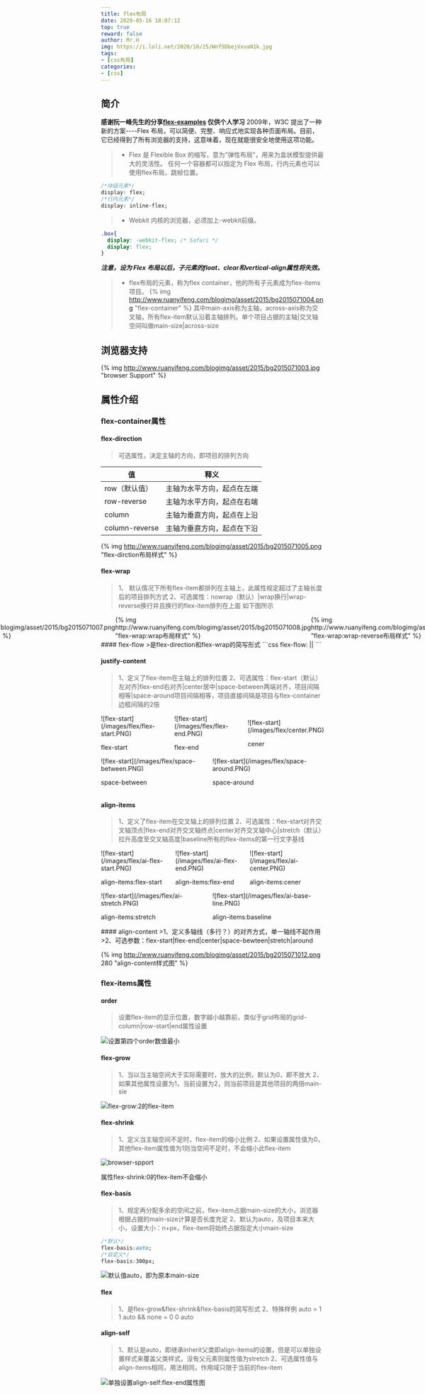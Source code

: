 ```yaml
---
title: flex布局
date: 2020-05-16 18:07:12
top: true
reward: false
author: Mr.H
img: https://i.loli.net/2020/10/25/WnfSDbejVxvaN1k.jpg
tags: 
- [css布局]
categories:
- [css]
---
```

## 简介
**感谢阮一峰先生的分享[flex-examples](http://www.ruanyifeng.com/blog/2015/07/flex-examples.html) 仅供个人学习**
2009年，W3C 提出了一种新的方案----Flex 布局，可以简便、完整、响应式地实现各种页面布局。目前，它已经得到了所有浏览器的支持，这意味着，现在就能很安全地使用这项功能。<!--more-->

>+ Flex 是 Flexible Box 的缩写，意为"弹性布局"，用来为盒状模型提供最大的灵活性。
任何一个容器都可以指定为 Flex 布局，行内元素也可以使用flex布局，跳帧位置。
```css
/*块级元素*/
display: flex;
/*行内元素*/
display: inline-flex;
```

>+ Webkit 内核的浏览器，必须加上-webkit前缀。
```css
.box{
  display: -webkit-flex; /* Safari */
  display: flex;
}
```
***注意，设为 Flex 布局以后，子元素的float、clear和vertical-align属性将失效。***

>+ flex布局的元素，称为flex container，他的所有子元素成为flex-items项目。
{% img http://www.ruanyifeng.com/blogimg/asset/2015/bg2015071004.png "flex-container" %}
>其中main-axis称为主轴，across-axis称为交叉轴，所有flex-item默认沿着主轴排列。单个项目占据的主轴|交叉轴空间叫做main-size|across-size

## 浏览器支持
{% img http://www.ruanyifeng.com/blogimg/asset/2015/bg2015071003.jpg "browser Support" %}

## 属性介绍

### flex-container属性

#### flex-direction
> 可选属性，决定主轴的方向，即项目的排列方向

|值|释义|
|---|---|
|row（默认值）|主轴为水平方向，起点在左端|
|row-reverse|主轴为水平方向，起点在右端|
|column|主轴为垂直方向，起点在上沿|
|column-reverse|主轴为垂直方向，起点在下沿|

{% img http://www.ruanyifeng.com/blogimg/asset/2015/bg2015071005.png "flex-dirction布局样式" %}

#### flex-wrap
>1、 默认情况下所有flex-item都排列在主轴上，此属性规定超过了主轴长度后的项目排列方式
>2、可选属性：nowrap（默认）|wrap换行|wrap-reverse换行并且换行的flex-item排列在上面
如下图所示

<div style="display:flex;align-items:center;justify-content:center;">
    <div style="flex:1;">{% img http://www.ruanyifeng.com/blogimg/asset/2015/bg2015071007.png "flex-wrap:nowrap布局样式" %}</div>
    <div style="flex:1;">{% img http://www.ruanyifeng.com/blogimg/asset/2015/bg2015071008.jpg "flex-wrap:wrap布局样式" %}</div>
    <div style="flex:1;">{% img http://www.ruanyifeng.com/blogimg/asset/2015/bg2015071009.jpg "flex-wrap:wrap-reverse布局样式" %}</div>
</div>
#### flex-flow
>是flex-direction和flex-wrap的简写形式
```css
flex-flow:<flex-direction> || <flex-wrap>
```

#### justify-content
>1、定义了flex-item在主轴上的排列位置
>2、可选属性：flex-start（默认）左对齐|flex-end右对齐|center居中|space-between两端对齐，项目间隔相等|space-around项目间隔相等，项目直接间隔是项目与flex-container边框间隔的2倍

<div style="display:flex;align-items:center;justify-content:center;">
    <div style="flex:1;">![flex-start](/images/flex/flex-start.PNG)
        <p class="image-caption">flex-start</p>
    </div>
    <div style="flex:1;">![flex-start](/images/flex/flex-end.PNG)
        <p class="image-caption">flex-end</p>
    </div>
    <div style="flex:1;">![flex-start](/images/flex/center.PNG)
        <p class="image-caption">cener</p>
    </div>
</div>
<div style="display:flex;align-items:center;justify-content:center;">
    <div style="flex:1;">![flex-start](/images/flex/space-between.PNG)
        <p class="image-caption">space-between</p>
    </div>
    <div style="flex:1;">![flex-start](/images/flex/space-around.PNG)
        <p class="image-caption">space-around</p>
    </div>
</div>

#### align-items
>1、定义了flex-item在交叉轴上的排列位置
>2、可选属性：flex-start对齐交叉轴顶点|flex-end对齐交叉轴终点|center对齐交叉轴中心|stretch（默认）拉升高度至交叉轴高度|baseline所有的flex-items的第一行文字基线

<div style="display:flex;align-items:center;justify-content:center;">
    <div style="flex:1;">![flex-start](/images/flex/ai-flex-start.PNG)
        <p class="image-caption">align-items:flex-start</p>
    </div>
    <div style="flex:1;">![flex-start](/images/flex/ai-flex-end.PNG)
        <p class="image-caption">align-items:flex-end</p>
    </div>
    <div style="flex:1;">![flex-start](/images/flex/ai-center.PNG)
        <p class="image-caption">align-items:cener</p>
    </div>
</div>
<div style="display:flex;align-items:center;justify-content:center;">
    <div style="flex:1;">![flex-start](/images/flex/ai-stretch.PNG)
        <p class="image-caption">align-items:stretch</p>
    </div>
    <div style="flex:1;">![flex-start](/images/flex/ai-base-line.PNG)
        <p class="image-caption">align-items:baseline</p>
    </div>
</div>
#### align-content 
>1、定义多轴线（多行？）的对齐方式，单一轴线不起作用
>2、可选参数：flex-start|flex-end|center|space-bewteen|stretch|around

{% img http://www.ruanyifeng.com/blogimg/asset/2015/bg2015071012.png 280 "align-content样式图" %}

### flex-items属性

#### order
>设置flex-item的显示位置，数字越小越靠前，类似于grid布局的grid-column|row-start|end属性设置

![设置第四个order数值最小](/images/flex/fi-order.PNG)

#### flex-grow
>1、当以当主轴空间大于实际需要时，放大的比例，默认为0，即不放大
>2、如果其他属性设置为1，当前设置为2，则当前项目是其他项目的两倍main-sie

![flex-grow:2的flex-item](/images/flex/fi-flex-grow.PNG)

#### flex-shrink
>1、定义当主轴空间不足时，flex-item的缩小比例
>2、如果设置属性值为0，其他flex-item属性值为1则当空间不足时，不会缩小此flex-item

![browser-spport](/images/flex/fi-flex-shrink.PNG)
<p class="image-caption">属性flex-shrink:0的flex-item不会缩小</p>

#### flex-basis
>1、规定再分配多余的空间之前，flex-item占据main-size的大小，浏览器根据占据的main-size计算是否长度充足
>2、默认为auto，及项目本来大小，设置大小：n+px，flex-item将始终占据指定大小main-size
```css
/*默认*/
flex-basis:auto;
/*自定义*/
flex-basis:300px;
```
![默认值auto，即为原本main-size](/images/flex/fi-flex-basis.PNG)

#### flex
>1、是flex-grow&flex-shrink&flex-basis的简写形式
>2、特殊样例 auto = 1 1 auto && none = 0 0 auto

#### align-self
>1、默认是auto，即继承inherit父类即align-items的设置，但是可以单独设置样式来覆盖父类样式，没有父元素则属性值为stretch
>2、可选属性值与align-items相同，用法相同，作用域只限于当前的flex-item

![单独设置align-self:flex-end属性图](/images/flex/fi-align-self.PNG)